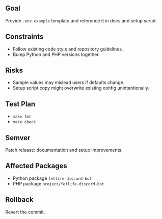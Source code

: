 ## Goal
Provide `.env.example` template and reference it in docs and setup script.

## Constraints
- Follow existing code style and repository guidelines.
- Bump Python and PHP versions together.

## Risks
- Sample values may mislead users if defaults change.
- Setup script copy might overwrite existing config unintentionally.

## Test Plan
- `make fmt`
- `make check`

## Semver
Patch release: documentation and setup improvements.

## Affected Packages
- Python package `fetlife-discord-bot`
- PHP package `project/fetlife-discord-bot`

## Rollback
Revert the commit.
